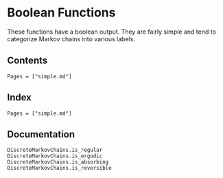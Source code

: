 # Boolean Functions

These functions have a boolean output. They are fairly simple and tend to categorize Markov chains into various labels.

## Contents

```@contents
Pages = ["simple.md"]
```

## Index

```@index
Pages = ["simple.md"]
```

## Documentation

```@docs
DiscreteMarkovChains.is_regular
DiscreteMarkovChains.is_ergodic
DiscreteMarkovChains.is_absorbing
DiscreteMarkovChains.is_reversible
```
